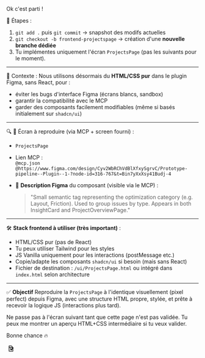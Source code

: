Ok c'est parti !

🧱 Étapes :
1. `git add .` puis `git commit` → snapshot des modifs actuelles
2. `git checkout -b frontend-projectspage` → création d'une **nouvelle branche dédiée**
3. Tu implémentes uniquement l'écran `ProjectsPage` (pas les suivants pour le moment).

---

📌 Contexte :
Nous utilisons désormais du **HTML/CSS pur** dans le plugin Figma, sans React, pour :
- éviter les bugs d'interface Figma (écrans blancs, sandbox)
- garantir la compatibilité avec le MCP
- garder des composants facilement modifiables (même si basés initialement sur `shadcn/ui`)

---

🔍 🎨 Écran à reproduire (via MCP + screen fourni) :
- `ProjectsPage`
- Lien MCP :  
  `@mcp.json`  
  `@https://www.figma.com/design/Cyv2WbRChVdBlXfxySgrvC/Prototype-pipeline--Plugin--1-?node-id=316-767&t=Bin7yXxXsy41Budj-4`

- 📄 **Description Figma** du composant (visible via le MCP) :
  > "Small semantic tag representing the optimization category (e.g. Layout, Friction). Used to group issues by type. Appears in both InsightCard and ProjectOverviewPage."

---

🛠️ **Stack frontend à utiliser (très important)** :
- HTML/CSS pur (pas de React)
- Tu peux utiliser Tailwind pour les styles
- JS Vanilla uniquement pour les interactions (postMessage etc.)
- Copie/adapte les composants `shadcn/ui` si besoin (mais sans React)
- Fichier de destination : `/ui/ProjectsPage.html` ou intégré dans `index.html` selon architecture

---

✅ **Objectif**
Reproduire la `ProjectsPage` à l'identique visuellement (pixel perfect) depuis Figma, avec une structure HTML propre, stylée, et prête à recevoir la logique JS (interactions plus tard).

Ne passe pas à l'écran suivant tant que cette page n'est pas validée. Tu peux me montrer un aperçu HTML+CSS intermédiaire si tu veux valider.

Bonne chance 🔥

<svg width="24" height="24" viewBox="0 0 24 24" fill="none" xmlns="http://www.w3.org/2000/svg">
  <path d="M7 18H17V8H7V18Z" stroke="currentColor" stroke-width="1.5" stroke-linecap="round" stroke-linejoin="round"/>
  <path d="M7 8V4H13L17 8H7Z" stroke="currentColor" stroke-width="1.5" stroke-linecap="round" stroke-linejoin="round"/>
  <path d="M13 15L10 12L11 11L13 13L17 9L18 10L13 15Z" stroke="currentColor" stroke-width="1.5" stroke-linecap="round" stroke-linejoin="round"/>
</svg>
